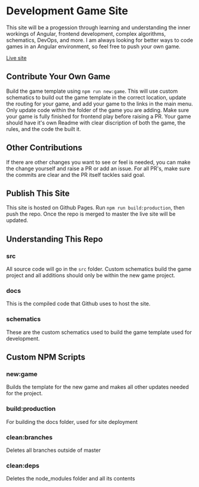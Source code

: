 # Development Game Site

This site will be a progession through learning and understanding the inner workings of Angular, frontend development, complex algorithms, schematics, DevOps, and more. I am always looking for better ways to code games in an Angular environment, so feel free to push your own game.

[Live site](site)

## Contribute Your Own Game

Build the game template using `npm run new:game`. This will use custom schematics to build out the game template in the correct location, update the routing for your game, and add your game to the links in the main menu. Only update code within the folder of the game you are adding. Make sure your game is fully finished for frontend play before raising a PR. Your game should have it's own Readme with clear discription of both the game, the rules, and the code the built it.

## Other Contributions

If there are other changes you want to see or feel is needed, you can make the change yourself and raise a PR or add an issue. For all PR's, make sure the commits are clear and the PR itself tackles said goal.

## Publish This Site

This site is hosted on Github Pages. Run `npm run build:production`, then push the repo. Once the repo is merged to master the live site will be updated.

## Understanding This Repo

### src

All source code will go in the `src` folder. Custom schematics build the game project and all additions should only be within the new game project.

### docs

This is the compiled code that Github uses to host the site.

### schematics

These are the custom schematics used to build the game template used for development.

## Custom NPM Scripts

### new:game

Builds the template for the new game and makes all other updates needed for the project.

### build:production

For building the docs folder, used for site deployment

### clean:branches

Deletes all branches outside of master

### clean:deps

Deletes the node_modules folder and all its contents

[site]: https://badassbison.github.io/game-site/
